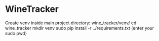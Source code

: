 # WineTracker

Create venv inside main project directory:  wine_tracker/venv/
cd wine_tracker
mkdir venv
sudo pip install -r ../requirements.txt
(enter your sudo pwd)

